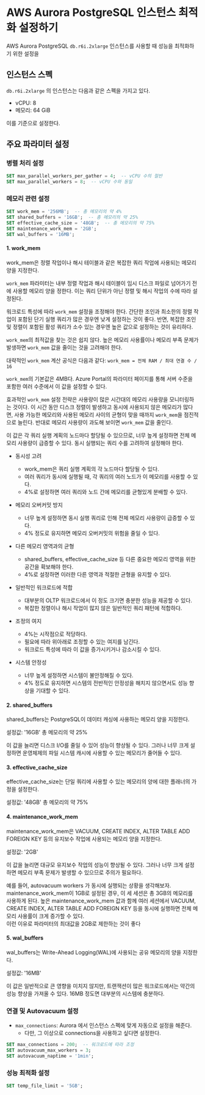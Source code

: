 # AWS Aurora PostgreSQL 인스턴스 최적화 설정하기

AWS Aurora PostgreSQL `db.r6i.2xlarge` 인스턴스를 사용할 때 성능을 최적화하기 위한 설정을 

## 인스턴스 스펙

`db.r6i.2xlarge` 의 인스턴스는 다음과 같은 스펙을 가지고 있다.

- vCPU: 8
- 메모리: 64 GiB

이를 기준으로 설정한다.

## 주요 파라미터 설정

### 병렬 처리 설정

```sql
SET max_parallel_workers_per_gather = 4;  -- vCPU 수의 절반
SET max_parallel_workers = 8;  -- vCPU 수와 동일
```

### 메모리 관련 설정

```sql
SET work_mem = '256MB';  -- 총 메모리의 약 4%
SET shared_buffers = '16GB';  -- 총 메모리의 약 25%
SET effective_cache_size = '48GB';  -- 총 메모리의 약 75%
SET maintenance_work_mem = '2GB';
SET wal_buffers = '16MB';
```


#### 1. work_mem
work_mem은 정렬 작업이나 해시 테이블과 같은 복잡한 쿼리 작업에 사용되는 메모리 양을 지정한다.

`work_mem` 파라미터는 내부 정렬 작업과 해시 테이블이 임시 디스크 파일로 넘어가기 전에 사용할 메모리 양을 정한다. 이는 쿼리 단위가 아닌 정렬 및 해시 작업의 수에 따라 설정된다.

워크로드 특성에 따라 `work_mem` 설정을 조정해야 한다. 간단한 조인과 최소한의 정렬 작업이 포함된 단기 실행 쿼리가 많은 경우엔 낮게 설정하는 것이 좋다. 반면, 복잡한 조인 및 정렬이 포함된 활성 쿼리가 소수 있는 경우엔 높은 값으로 설정하는 것이 유리하다.

`work_mem`의 최적값을 찾는 것은 쉽지 않다. 높은 메모리 사용률이나 메모리 부족 문제가 발생하면 `work_mem` 값을 줄이는 것을 고려해야 한다.

대략적인 `work_mem` 계산 공식은 다음과 같다:
`work_mem = 전체 RAM / 최대 연결 수 / 16`

`work_mem`의 기본값은 4MB다. Azure Portal의 파라미터 페이지를 통해 서버 수준을 포함한 여러 수준에서 이 값을 설정할 수 있다.

효과적인 `work_mem` 설정 전략은 사용량이 많은 시간대의 메모리 사용량을 모니터링하는 것이다. 이 시간 동안 디스크 정렬이 발생하고 동시에 사용되지 않은 메모리가 많다면, 사용 가능한 메모리와 사용된 메모리 사이의 균형이 맞을 때까지 `work_mem`을 점진적으로 늘린다. 반대로 메모리 사용량이 과도해 보이면 `work_mem` 값을 줄인다.

이 값은 각 쿼리 실행 계획의 노드마다 할당될 수 있으므로, 너무 높게 설정하면 전체 메모리 사용량이 급증할 수 있다.
동시 실행되는 쿼리 수를 고려하여 설정해야 한다.

- 동시성 고려
  - work_mem은 쿼리 실행 계획의 각 노드마다 할당될 수 있다.
  - 여러 쿼리가 동시에 실행될 때, 각 쿼리의 여러 노드가 이 메모리를 사용할 수 있다.
  - 4%로 설정하면 여러 쿼리와 노드 간에 메모리를 균형있게 분배할 수 있다.

- 메모리 오버커밋 방지
  - 너무 높게 설정하면 동시 실행 쿼리로 인해 전체 메모리 사용량이 급증할 수 있다.
  - 4% 정도로 유지하면 메모리 오버커밋의 위험을 줄일 수 있다.

- 다른 메모리 영역과의 균형
  - shared_buffers, effective_cache_size 등 다른 중요한 메모리 영역을 위한 공간을 확보해야 한다.
  - 4%로 설정하면 이러한 다른 영역과 적절한 균형을 유지할 수 있다.

- 일반적인 워크로드에 적합
  - 대부분의 OLTP 워크로드에서 이 정도 크기면 충분한 성능을 제공할 수 있다.
  - 복잡한 정렬이나 해시 작업이 많지 않은 일반적인 쿼리 패턴에 적합하다.

- 조정의 여지
  - 4%는 시작점으로 적당하다. 
  - 필요에 따라 위아래로 조정할 수 있는 여지를 남긴다.
  - 워크로드 특성에 따라 이 값을 증가시키거나 감소시킬 수 있다.

- 시스템 안정성
  - 너무 높게 설정하면 시스템이 불안정해질 수 있다.
  - 4% 정도로 유지하면 시스템의 전반적인 안정성을 해치지 않으면서도 성능 향상을 기대할 수 있다.

#### 2. shared_buffers
shared_buffers는 PostgreSQL이 데이터 캐싱에 사용하는 메모리 양을 지정한다.

설정값: '16GB'
총 메모리의 약 25%

이 값을 늘리면 디스크 I/O를 줄일 수 있어 성능이 향상될 수 있다.
그러나 너무 크게 설정하면 운영체제의 파일 시스템 캐시에 사용할 수 있는 메모리가 줄어들 수 있다.

#### 3. effective_cache_size
effective_cache_size는 단일 쿼리에 사용할 수 있는 메모리의 양에 대한 플래너의 가정을 설정한다.

설정값: '48GB'
총 메모리의 약 75%


#### 4. maintenance_work_mem
maintenance_work_mem은 VACUUM, CREATE INDEX, ALTER TABLE ADD FOREIGN KEY 등의 유지보수 작업에 사용되는 메모리 양을 지정한다.

설정값: '2GB'

이 값을 늘리면 대규모 유지보수 작업의 성능이 향상될 수 있다.
그러나 너무 크게 설정하면 메모리 부족 문제가 발생할 수 있으므로 주의가 필요하다.

예를 들어, autovacuum workers 가 동시에 실행되는 상황을 생각해보자. maintenance_work_mem이 1GB로 설정된 경우, 이 세 세션은 총 3GB의 메모리를 사용하게 된다.
높은 maintenance_work_mem 값과 함께 여러 세션에서 VACUUM, CREATE INDEX, ALTER TABLE ADD FOREIGN KEY 등을 동시에 실행하면 전체 메모리 사용률이 크게 증가할 수 있다.  
이런 이유로 파라미터의 최대값을 2GB로 제한하는 것이 좋다


#### 5. wal_buffers
wal_buffers는 Write-Ahead Logging(WAL)에 사용되는 공유 메모리의 양을 지정한다.

설정값: '16MB'

이 값은 일반적으로 큰 영향을 미치지 않지만, 트랜잭션이 많은 워크로드에서는 약간의 성능 향상을 가져올 수 있다.
16MB 정도면 대부분의 시스템에 충분하다.

### 연결 및 Autovacuum 설정

- `max_connections`: Aurora 에서 인스턴스 스펙에 맞게 자동으로 설정을 해준다.
  - 다만, 그 이상으로 connections을 사용하고 싶다면 설정한다.
 
```sql
SET max_connections = 200;  -- 워크로드에 따라 조정
SET autovacuum_max_workers = 3;
SET autovacuum_naptime = '1min';
```

### 성능 최적화 설정

```sql
SET temp_file_limit = '5GB';
```